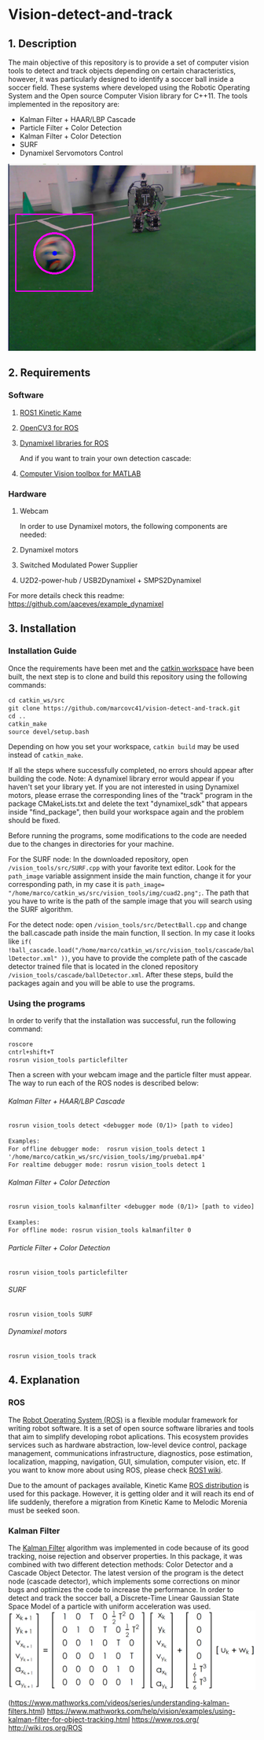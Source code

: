 # Vision-detect-and-track
## 1. Description
The main  objective of this repository is to provide a set of computer vision tools to detect and track objects depending on certain characteristics, however, it was particularly designed to identify a soccer ball inside a soccer field. These systems where developed using the Robotic Operating System and the Open source Computer Vision library for C++11. The tools implemented in the repository are:
* Kalman Filter + HAAR/LBP Cascade
* Particle Filter + Color Detection
* Kalman Filter + Color Detection
* SURF
* Dynamixel Servomotors Control

![Image of kalman filter detection](https://github.com/marcovc41/vision-detect-and-track/blob/master/read_img/captura_1.png)

## 2. Requirements

### Software

1. [ROS1 Kinetic Kame](http://wiki.ros.org/kinetic)
2. [OpenCV3 for ROS](http://wiki.ros.org/vision_opencv)
3. [Dynamixel libraries for ROS](https://github.com/aaceves/example_dynamixel)

    And if you want to train your own detection cascade:

4. [Computer Vision toolbox for MATLAB](https://www.mathworks.com/products/computer-vision.html)

### Hardware

1. Webcam

    In order to use Dynamixel motors, the following components are needed:
    
2. Dynamixel motors
3. Switched Modulated Power Supplier
4. U2D2-power-hub / USB2Dynamixel + SMPS2Dynamixel

For more details check this readme: https://github.com/aaceves/example_dynamixel

## 3. Installation

### Installation Guide

Once the requirements have been met and the [catkin workspace](http://wiki.ros.org/ROS/Tutorials/InstallingandConfiguringROSEnvironment) have been built, the next step is to clone and build this repository using the following commands:
```
cd catkin_ws/src
git clone https://github.com/marcovc41/vision-detect-and-track.git
cd ..
catkin_make
source devel/setup.bash
```
Depending on how you set your workspace, `catkin build` may be used instead of `catkin_make`.

If all the steps where successfully completed,  no errors should appear after building the code. Note: A dynamixel library error would appear if you haven't set your library yet. If you are not interested in using Dynamixel motors, please errase the corresponding lines of the "track" program in the package CMakeLists.txt and delete the text "dynamixel_sdk" that appears inside "find_package", then build your workspace again and the problem should be fixed.

Before running the programs, some modifications to the code are needed due to the changes in directories for your machine. 

For the SURF node: In the downloaded repository, open `/vision_tools/src/SURF.cpp` with your favorite text editor. Look for the `path_image` variable assignment inside the main function, change it for your corresponding path, in my case it is `path_image= "/home/marco/catkin_ws/src/vision_tools/img/cuad2.png";`. The path that you have to write is the path of the sample image that you will search using the SURF algorithm.

For the detect node: open `/vision_tools/src/DetectBall.cpp` and change the ball.cascade path inside the main function, II section. In my case it looks like `if( !ball_cascade.load("/home/marco/catkin_ws/src/vision_tools/cascade/ballDetector.xml" ))`, you have to provide the complete path of the cascade detector trained file that is located in the cloned repository `/vision_tools/cascade/ballDetector.xml`. After these steps, build the packages again and you will be able to use the programs.

### Using the programs

In order to verify that the installation was successful, run the following command:
```
roscore
cntrl+shift+T
rosrun vision_tools particlefilter
```
Then a screen with your webcam image and the particle filter must appear.
The way to run each of the ROS nodes is described below:

###### Kalman Filter + HAAR/LBP Cascade
```
rosrun vision_tools detect <debugger mode (0/1)> [path to video]

Examples:
For offline debugger mode:  rosrun vision_tools detect 1 '/home/marco/catkin_ws/src/vision_tools/img/prueba1.mp4'
For realtime debugger mode: rosrun vision_tools detect 1
```
###### Kalman Filter + Color Detection
```
rosrun vision_tools kalmanfilter <debugger mode (0/1)> [path to video]

Examples:
For offline mode: rosrun vision_tools kalmanfilter 0
```
###### Particle Filter + Color Detection
```
rosrun vision_tools particlefilter
```
###### SURF
```
rosrun vision_tools SURF 
```
###### Dynamixel motors
```
rosrun vision_tools track
```
## 4. Explanation
### ROS
The [Robot Operating System (ROS)](https://www.ros.org/) is a flexible modular framework for writing robot software. It is a set of open source software libraries and tools that aim to simplify developing robot aplications. This ecosystem provides services such as hardware abstraction, low-level device control, package management, communications infrastructure, diagnostics, pose estimation, localization, mapping, navigation, GUI, simulation, computer vision, etc. If you want to know more about using ROS, please check [ROS1 wiki](http://wiki.ros.org/ROS).

Due to the amount of packages available, Kinetic Kame [ROS distribution](http://wiki.ros.org/Distributions) is used for this package. However, it is getting older and it will reach its end of life suddenly, therefore a migration from Kinetic Kame to Melodic Morenia must be seeked soon.
### Kalman Filter
The [Kalman Filter](https://www.mathworks.com/videos/series/understanding-kalman-filters.html) algorithm was implemented in code because of its good tracking, noise rejection and observer properties. In this package, it was combined with two different detection methods: Color Detector and a Cascade Object Detector. The latest version of the program is the detect node (cascade detector), which implements some corrections on minor bugs and optimizes the code to increase the performance. 
In order to detect and track the soccer ball, a Discrete-Time Linear Gaussian State Space Model of a particle with uniform acceleration was used.
![Image of State Space Model](https://github.com/marcovc41/vision-detect-and-track/blob/master/read_img/kalman1.PNG)

(https://www.mathworks.com/videos/series/understanding-kalman-filters.html)
https://www.mathworks.com/help/vision/examples/using-kalman-filter-for-object-tracking.html
https://www.ros.org/
http://wiki.ros.org/ROS
